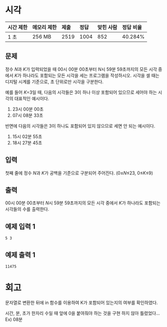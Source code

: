 # 시각

| 시간 제한 | 메모리 제한 | 제출 | 정답 | 맞힌 사람 | 정답 비율 |
| :-------- | :---------- | :--- | :--- | :-------- | :-------- |
| 1 초      | 256 MB      | 2519 | 1004 | 852       | 40.284%   |

## 문제

정수 *N*과 *K*가 입력되었을 때 00시 00분 00초부터 *N*시 59분 59초까지의 모든 시각 중에서 *K*가 하나라도 포함되는 모든 시각을 세는 프로그램을 작성하시오. 시각을 셀 때는 디지털 시계를 기준으로, 초 단위로만 시각을 구분한다.

예를 들어 _K_=3일 때, 다음의 시각들은 3이 하나 이상 포함되어 있으므로 세어야 하는 시각의 대표적인 예시이다.

1. 23시 00분 00초
2. 07시 08분 33초

반면에 다음의 시각들은 3이 하나도 포함되어 있지 않으므로 세면 안 되는 예시이다.

1. 15시 02분 55초
2. 18시 27분 45초

## 입력

첫째 줄에 정수 *N*과 *K*가 공백을 기준으로 구분되어 주어진다. (0≤*N*≤23, 0≤*K*≤9)

## 출력

00시 00분 00초부터 *N*시 59분 59초까지의 모든 시각 중에서 *K*가 하나라도 포함되는 시각들의 수를 출력한다.

## 예제 입력 1

```
5 3
```

## 예제 출력 1

```
11475
```

# 회고

문자열로 변환한 뒤에 in 함수를 이용하여 K가 포함되어 있는지의 여부를 확인하였다.

시간, 분, 초가 한자리 수일 때 앞에 0을 붙여줘야 하는 것을 구현 하지 않아 틀렸었다... Ex) 08분
